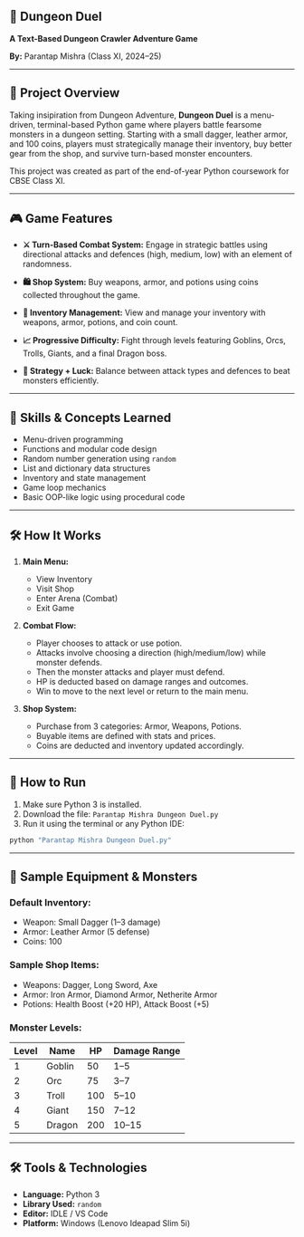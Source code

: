 ## 🏰 Dungeon Duel

**A Text-Based Dungeon Crawler Adventure Game**

**By:** Parantap Mishra (Class XI, 2024–25)

---

## 📜 Project Overview

Taking insipiration from Dungeon Adventure, **Dungeon Duel** is a menu-driven, terminal-based Python game where players battle fearsome monsters in a dungeon setting. Starting with a small dagger, leather armor, and 100 coins, players must strategically manage their inventory, buy better gear from the shop, and survive turn-based monster encounters.

This project was created as part of the end-of-year Python coursework for CBSE Class XI.

---

## 🎮 Game Features

* **⚔️ Turn-Based Combat System:**
  Engage in strategic battles using directional attacks and defences (high, medium, low) with an element of randomness.

* **🛍️ Shop System:**
  Buy weapons, armor, and potions using coins collected throughout the game.

* **🎒 Inventory Management:**
  View and manage your inventory with weapons, armor, potions, and coin count.

* **📈 Progressive Difficulty:**
  Fight through levels featuring Goblins, Orcs, Trolls, Giants, and a final Dragon boss.

* **🧠 Strategy + Luck:**
  Balance between attack types and defences to beat monsters efficiently.

---

## 🧠 Skills & Concepts Learned

* Menu-driven programming
* Functions and modular code design
* Random number generation using `random`
* List and dictionary data structures
* Inventory and state management
* Game loop mechanics
* Basic OOP-like logic using procedural code

---

## 🛠️ How It Works

1. **Main Menu:**

   * View Inventory
   * Visit Shop
   * Enter Arena (Combat)
   * Exit Game

2. **Combat Flow:**

   * Player chooses to attack or use potion.
   * Attacks involve choosing a direction (high/medium/low) while monster defends.
   * Then the monster attacks and player must defend.
   * HP is deducted based on damage ranges and outcomes.
   * Win to move to the next level or return to the main menu.

3. **Shop System:**

   * Purchase from 3 categories: Armor, Weapons, Potions.
   * Buyable items are defined with stats and prices.
   * Coins are deducted and inventory updated accordingly.

---

## 💾 How to Run

1. Make sure Python 3 is installed.
2. Download the file: `Parantap Mishra Dungeon Duel.py`
3. Run it using the terminal or any Python IDE:

```bash
python "Parantap Mishra Dungeon Duel.py"
```

---

## 🧪 Sample Equipment & Monsters

### Default Inventory:

* Weapon: Small Dagger (1–3 damage)
* Armor: Leather Armor (5 defense)
* Coins: 100

### Sample Shop Items:

* Weapons: Dagger, Long Sword, Axe
* Armor: Iron Armor, Diamond Armor, Netherite Armor
* Potions: Health Boost (+20 HP), Attack Boost (+5)

### Monster Levels:

| Level | Name   | HP  | Damage Range |
| ----- | ------ | --- | ------------ |
| 1     | Goblin | 50  | 1–5          |
| 2     | Orc    | 75  | 3–7          |
| 3     | Troll  | 100 | 5–10         |
| 4     | Giant  | 150 | 7–12         |
| 5     | Dragon | 200 | 10–15        |

---


## 🛠 Tools & Technologies

* **Language:** Python 3
* **Library Used:** `random`
* **Editor:** IDLE / VS Code
* **Platform:** Windows (Lenovo Ideapad Slim 5i)
